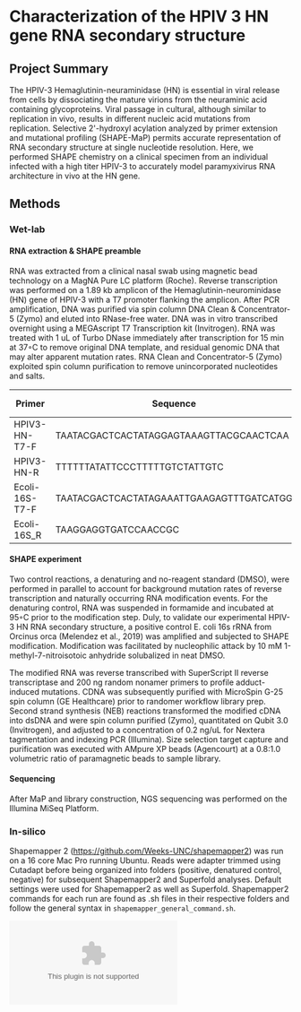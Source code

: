 # Characterization of the HPIV 3 HN gene RNA secondary structure 

## Project Summary 
The HPIV-3 Hemaglutinin-neuraminidase (HN) is essential in viral release from cells by dissociating the mature virions from the neuraminic acid containing glycoproteins. Viral passage in cultural, although similar to replication in vivo, results in different nucleic acid mutations from replication. Selective 2'-hydroxyl acylation analyzed by primer extension and mutational profiling (SHAPE-MaP) permits accurate representation of RNA secondary structure at single nucleotide resolution. Here, we performed SHAPE chemistry on a clinical specimen from an individual infected with a high titer HPIV-3 to accurately model paramyxivirus RNA architecture in vivo at the HN gene.

## Methods 
### Wet-lab
#### RNA extraction & SHAPE preamble

RNA was extracted from a clinical nasal swab using magnetic bead technology on a MagNA Pure LC platform (Roche). Reverse transcription was performed on a 1.89 kb amplicon of the Hemaglutinin-neurominidase (HN) gene of HPIV-3 with a T7 promoter flanking the amplicon. After PCR amplification, DNA was purified via spin column DNA Clean & Concentrator-5 (Zymo) and eluted into RNase-free water. DNA was in vitro transcribed overnight using a MEGAscript T7 Transcription kit (Invitrogen). RNA was treated with 1 uL of Turbo DNase immediately after transcription for 15 min at 37◦C to remove original DNA template, and residual genomic DNA that may alter apparent mutation rates. RNA Clean and Concentrator-5 (Zymo) exploited spin column purification to remove unincorporated nucleotides and salts. 

|Primer| Sequence | Tm (C)| 
|------|----------|----|
|HPIV3-HN-T7-F|TAATACGACTCACTATAGGAGTAAAGTTACGCAACTCAA|60.5| 
|HPIV3-HN-R | TTTTTTATATTCCCTTTTTGTCTATTGTC|51.3| 
|Ecoli-16S-T7-F|TAATACGACTCACTATAGAAATTGAAGAGTTTGATCATGG| 59.0|
|Ecoli-16S_R|TAAGGAGGTGATCCAACCGC|56.9|

#### SHAPE experiment
Two control reactions, a denaturing and no-reagent standard (DMSO), were performed in parallel to account for background mutation rates of reverse transcription and naturally occurring RNA modification events. For the denaturing control, RNA was suspended in formamide and incubated at 95◦C prior to the modification step. Duly, to validate our experimental HPIV-3 HN RNA secondary structure, a positive control E. coli 16s rRNA from Orcinus orca (Melendez et al., 2019) was amplified and subjected to SHAPE modification. Modification was facilitated by nucleophilic attack by 10 mM 1-methyl-7-nitroisotoic anhydride solubalized in neat DMSO. 

The modified RNA was reverse transcribed with SuperScript II reverse transcriptase and 200 ng random nonamer primers to profile adduct-induced mutations. CDNA was subsequently purified with MicroSpin G-25 spin column (GE Healthcare) prior to randomer workflow library prep. Second strand synthesis (NEB) reactions transformed the modified cDNA into dsDNA and were spin column purified (Zymo), quantitated on Qubit 3.0 (Invitrogen), and adjusted to a concentration of 0.2 ng/uL for Nextera tagmentation and indexing PCR (Illumina). Size selection target capture and purification was executed with AMpure XP beads (Agencourt) at a 0.8:1.0 volumetric ratio of paramagnetic beads to sample library.

#### Sequencing 
After MaP and library construction, NGS sequencing was performed on the Illumina MiSeq Platform.

### In-silico 
Shapemapper 2 (https://github.com/Weeks-UNC/shapemapper2) was run on a 16 core Mac Pro running Ubuntu. Reads were adapter trimmed using Cutadapt before being organized into folders (positive, denatured control, negative) for subsequent Shapemapper2 and Superfold analyses. Default settings were used for Shapemapper2 as well as Superfold. Shapemapper2 commands for each run are found as .sh files in their respective folders and follow the general syntax in `shapemapper_general_command.sh`. 

![alt text](https://github.com/vpeddu/HPIV3-HN-secondary-structure/blob/master/prep_5_hpiv/results_prep5_hpiv_hpiv3_amplicon_from_s29.map_53a9/regions/region_prep5_hpiv_hpiv3_amplicon_from_s29.map_53a9_0001_1720.eps)
